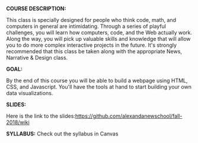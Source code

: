 **COURSE DESCRIPTION:**

This class is specially designed for people who think code, math, and computers in general are intimidating. Through a series of playful challenges, you will learn how computers, code, and the Web actually work. Along the way, you will pick up valuable skills and knowledge that will allow you to do more complex interactive projects in the future. It&#39;s strongly recommended that this class be taken along with the appropriate News, Narrative &amp; Design class.

**GOAL:**

By the end of this course you will be able to build a webpage using HTML, CSS, and Javascript. You&#39;ll have the tools at hand to start building your own data visualizations.

**SLIDES:**

Here is the link to the slides:https://github.com/alexandanewschool/fall-2018/wiki

**SYLLABUS:**
Check out the syllabus in Canvas
